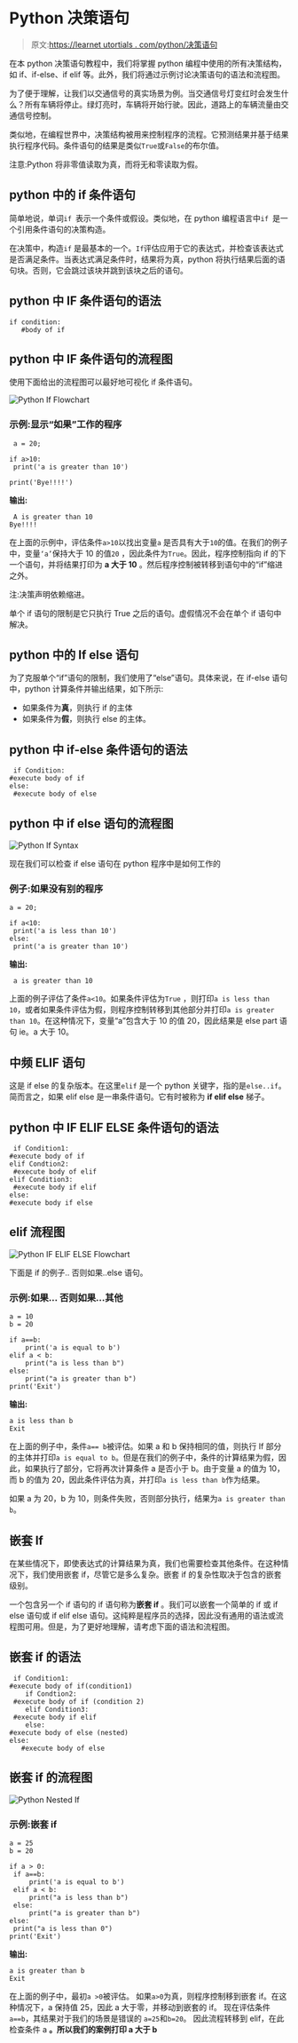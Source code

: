 # Python 决策语句

> 原文:[https://learnet utortials . com/python/决策语句](https://learnetutorials.com/python/decision-making-statements)

在本 python 决策语句教程中，我们将掌握 python 编程中使用的所有决策结构，如 if、if-else、if elif 等。此外，我们将通过示例讨论决策语句的语法和流程图。

为了便于理解，让我们以交通信号的真实场景为例。当交通信号灯变红时会发生什么？所有车辆将停止。绿灯亮时，车辆将开始行驶。因此，道路上的车辆流量由交通信号控制。

类似地，在编程世界中，决策结构被用来控制程序的流程。它预测结果并基于结果执行程序代码。条件语句的结果是类似`True`或`False`的布尔值。

注意:Python 将非零值读取为真，而将无和零读取为假。

## python 中的 if 条件语句

简单地说，单词`if `表示一个条件或假设。类似地，在 python 编程语言中`if `是一个引用条件语句的决策构造。

在决策中，构造`if` 是最基本的一个。`If`评估应用于它的表达式，并检查该表达式是否满足条件。当表达式满足条件时，结果将为真，python 将执行结果后面的语句块。否则，它会跳过该块并跳到该块之后的语句。

## python 中 IF 条件语句的语法

```
if condition:
   #body of if 

```

## python 中 IF 条件语句的流程图

使用下面给出的流程图可以最好地可视化 if 条件语句。

![Python If Flowchart](../Images/3db901c1c2ec5a2bf3314c58e211f958.png)

### 示例:显示“如果”工作的程序

```
 a = 20;

if a>10:
 print('a is greater than 10')

print('Bye!!!!') 

```

**输出:**

```
 A is greater than 10
Bye!!!! 
```

在上面的示例中，评估条件`a>10`以找出变量`a` 是否具有大于`10`的值。在我们的例子中，变量`‘a’`保持大于 10 的值`20` ，因此条件为`True`。因此，程序控制指向 if 的下一个语句，并将结果打印为 **a 大于 10** 。然后程序控制被转移到语句中的“if”缩进之外。

注:决策声明依赖缩进。

单个 if 语句的限制是它只执行 True 之后的语句。虚假情况不会在单个 if 语句中解决。

## python 中的 If else 语句

为了克服单个“if”语句的限制，我们使用了“else”语句。具体来说，在 if-else 语句中，python 计算条件并输出结果，如下所示:

*   如果条件为**真**，则执行 if 的主体
*   如果条件为**假**，则执行 else 的主体。

## python 中 if-else 条件语句的语法

```
 if Condition:
#execute body of if
else:
 #execute body of else 

```

## python 中 if else 语句的流程图

![Python If Syntax](../Images/cdff4139fcd1ee0aa252333172c5d6e4.png)

现在我们可以检查 if else 语句在 python 程序中是如何工作的

### 例子:如果没有别的程序

```
a = 20;

if a<10:
 print('a is less than 10')
else:
 print('a is greater than 10') 

```

**输出:**

```
 a is greater than 10
```

上面的例子评估了条件`a<10`。如果条件评估为`True` ，则打印`a is less than 10`，或者如果条件评估为假，则程序控制转移到其他部分并打印`a is greater than 10`。在这种情况下，变量“a”包含大于 10 的值 20，因此结果是 else part 语句 ie。a 大于 10。

## 中频 ELIF 语句

这是 if else 的复杂版本。在这里`elif` 是一个 python 关键字，指的是`else..if`。简而言之，如果 elif else 是一串条件语句。它有时被称为 **if elif else** 梯子。

## python 中 IF ELIF ELSE 条件语句的语法

```
 if Condition1:
#execute body of if
elif Condtion2:
 #execute body of elif
elif Condition3:
 #execute body if elif
else:
#execute body if else 

```

## elif 流程图

![Python IF ELIF ELSE Flowchart](../Images/397f6f7ede99dd84b1ee7624f00f8487.png)

下面是 if 的例子.. 否则如果..else 语句。

### 示例:如果... 否则如果...其他

```
a = 10
b = 20

if a==b:
    print('a is equal to b')
elif a < b:
    print("a is less than b")
else: 
    print("a is greater than b")
print('Exit') 
```

**输出:**

```
a is less than b
Exit 
```

在上面的例子中，条件`a== b`被评估。如果 a 和 b 保持相同的值，则执行 If 部分的主体并打印`a is equal to b`。但是在我们的例子中，条件的计算结果为假，因此，如果执行了部分，它将再次计算条件 a 是否小于 b。由于变量 a 的值为 10，而 b 的值为 20，因此条件评估为真，并打印`a is less than b`作为结果。

如果 a 为 20，b 为 10，则条件失败，否则部分执行，结果为`a is greater than b`。

## 嵌套 If

在某些情况下，即使表达式的计算结果为真，我们也需要检查其他条件。在这种情况下，我们使用嵌套 if，尽管它是多么复杂。嵌套 if 的复杂性取决于包含的嵌套级别。

一个包含另一个 if 语句的 if 语句称为**嵌套 if** 。我们可以嵌套一个简单的 if 或 if else 语句或 if elif else 语句。这纯粹是程序员的选择，因此没有通用的语法或流程图可用。但是，为了更好地理解，请考虑下面的语法和流程图。

## 嵌套 if 的语法

```
 if Condition1:
#execute body of if(condition1)
    if Condtion2:
 #execute body of if (condition 2)
    elif Condition3:
 #execute body if elif
    else:
#execute body of else (nested)
else:
   #execute body of else 

```

## 嵌套 if 的流程图

![Python Nested If](../Images/4af70ea792c50d81f52508308a4c618e.png)

### 示例:嵌套 if

```
a = 25
b = 20

if a > 0:
 if a==b:
     print('a is equal to b')
 elif a < b:
     print("a is less than b")
 else: 
     print("a is greater than b")
else:
 print("a is less than 0")
print('Exit') 
```

**输出:**

```
a is greater than b
Exit 
```

在上面的例子中，最初`a >0`被评估。
如果`a>0`为真，则程序控制移到嵌套 if。在这种情况下，a 保持值 25，因此 a 大于零，并移动到嵌套的 if。
现在评估条件 `a==b`，其结果对于我们的场景是错误的 `a=25`和`b=20`。
因此流程转移到 elif，在此检查条件 a **。所以我们的案例打印 a 大于 b**